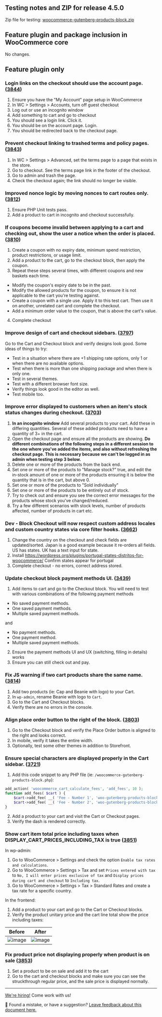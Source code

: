 ## Testing notes and ZIP for release 4.5.0

Zip file for testing: [woocommerce-gutenberg-products-block.zip](https://github.com/woocommerce/woocommerce-gutenberg-products-block/files/5988965/woocommerce-gutenberg-products-block.zip)

## Feature plugin and package inclusion in WooCommerce core

No changes.

## Feature plugin only

### Login links on the checkout should use the account page. ([3844](https://github.com/woocommerce/woocommerce-gutenberg-products-block/pull/3844))

1. Ensure you have the "My Account" page setup in WooCommerce
2. In WC > Settings > Accounts, turn off guest checkout
3. Log out or use an incognito window
4. Add something to cart and go to checkout
5. You should see a login link. Click it.
6. You should be on the account page. Login.
7. You should be redirected back to the checkout page.

### Prevent checkout linking to trashed terms and policy pages. ([3843](https://github.com/woocommerce/woocommerce-gutenberg-products-block/pull/3843))

1. In WC > Settings > Advanced, set the terms page to a page that exists in the store.
2. Go to checkout. See the terms page link in the footer of the checkout.
3. Go to admin and trash the page.
4. Check the checkout again; the link should no longer be visible.

### Improved nonce logic by moving nonces to cart routes only. ([3812](https://github.com/woocommerce/woocommerce-gutenberg-products-block/pull/3812))

1. Ensure PHP Unit tests pass.
2. Add a product to cart in incognito and checkout successfully.

### If coupons become invalid between applying to a cart and checking out, show the user a notice when the order is placed. ([3810](https://github.com/woocommerce/woocommerce-gutenberg-products-block/pull/3810))

1. Create a coupon with no expiry date, minimum spend restriction, product restrictions, or usage limit.
2. Add a product to the cart, go to the checkout block, then apply the coupon.
3. Repeat these steps several times, with different coupons and new baskets each time.

-   Modify the coupon's expiry date to be in the past.
-   Modify the allowed products for the coupon, to ensure it is not applicable to the cart you're testing against.
-   Create a coupon with a single use. Apply it to this test cart. Then use it on another, unrelated cart and complete the checkout.
-   Add a minimum order value to the coupon, that is above the cart's value.

4. Complete checkout

### Improve design of cart and checkout sidebars. ([3797](https://github.com/woocommerce/woocommerce-gutenberg-products-block/pull/3797))

Go to the Cart and Checkout block and verify designs look good. Some ideas of things to try:

-   Test in a situation where there are +1 shipping rate options, only 1 or when there are no available options.
-   Test when there is more than one shipping package and when there is only one.
-   Test in several themes.
-   Test with a different browser font size.
-   Verify things look good in the editor as well.
-   Test mobile too.

### Improve error displayed to customers when an item's stock status changes during checkout. ([3703](https://github.com/woocommerce/woocommerce-gutenberg-products-block/pull/3703))

1. **In an incognito window** Add several products to your cart. Add these in differing quantities. Several of these added products need to have a quantity of 3+ in the cart.
2. Open the checkout page and ensure all the products are showing. **Do different combinations of the following steps in a different session to the one where you've added the items, and also without refreshing the checkout page. This is necessary because we can't be logged in as admin when testing step 3 below.**
3. Delete one or more of the products from the back end.
4. Set one or more of the products to "Manage stock?" true, and edit the in-stock amount of one or more of the products ensuring it is below the quantity that is in the cart, but above 0.
5. Set one or more of the products to "Sold individually"
6. Set one or more of the products to be entirely out of stock.
7. Try to check out and ensure you see the correct error messages for the products whose stock you've changed/reduced.
8. Try a few different scenarios with stock levels, number of products affected, number of products in cart etc.

### Dev - Block Checkout will now respect custom address locales and custom country states via core filter hooks. ([3662](https://github.com/woocommerce/woocommerce-gutenberg-products-block/pull/3662))

1. Change the country on the checkout and check fields are updated/sorted. Japan is a good example because it re-orders all fields. US has states. UK has a text input for state.
2. Install https://wordpress.org/plugins/portugal-states-distritos-for-woocommerce/ Confirm states appear for portugal
3. Complete checkout - no errors, correct address stored.

### Update checkout block payment methods UI. ([3439](https://github.com/woocommerce/woocommerce-gutenberg-products-block/pull/3439))

1. Add items to cart and go to the Checkout block. You will need to test with various combinations of the following payment methods

-   No saved payment methods.
-   One saved payment methods.
-   Multiple saved payment methods.

and

-   No payment methods.
-   One payment method.
-   Multiple saved payment methods.

2. Ensure the payment methods UI and UX (switching, filling in details) works
3. Ensure you can still check out and pay.

### Fix JS warning if two cart products share the same name. ([3814](https://github.com/woocommerce/woocommerce-gutenberg-products-block/pull/3814))

1. Add two products (ie: Cap and Beanie with logo) to your Cart.
2. In `wp-admin`, rename Beanie with logo to `Cart`.
3. Go to the Cart and Checkout blocks.
4. Verify there are no errors in the console.

### Align place order button to the right of the block. ([3803](https://github.com/woocommerce/woocommerce-gutenberg-products-block/pull/3803))

1. Go to the Checkout block and verify the Place Order button is aligned to the right and looks correct.
2. In mobile, verify it takes the entire width.
3. Optionally, test some other themes in addition to Storefront.

### Ensure special characters are displayed properly in the Cart sidebar. ([3721](https://github.com/woocommerce/woocommerce-gutenberg-products-block/pull/3721))

1. Add this code snippet to any PHP file (ie: `/woocommerce-gutenberg-products-block.php`):

```PHP
add_action( 'woocommerce_cart_calculate_fees', 'add_fees', 10 );
function add_fees( $cart ) {
	$cart->add_fee( __( 'Fee - Number 1', 'woo-gutenberg-products-block' ), 100, true );
	$cart->add_fee( __( 'Fee - Number 2', 'woo-gutenberg-products-block' ), 100, true );
}
```

2. Add a product to your cart and visit the Cart or Checkout pages.
3. Verify the dash is rendered correctly.

### Show cart item total price including taxes when DISPLAY_CART_PRICES_INCLUDING_TAX is true ([3851](https://github.com/woocommerce/woocommerce-gutenberg-products-block/pull/3851))

In wp-admin:

1. Go to WooCommerce > Settings and check the option `Enable tax rates and calculations`.
2. Go to WooCommerce > Settings > Tax and set `Prices entered with tax` to `No, I will enter prices exclusive of tax` and `Display prices during cart and checkout` to `Including tax`.
3. Go to WooCommerce > Settings > Tax > Standard Rates and create a tax rate for a specific country.

In the frontend:

1. Add a product to your cart and go to the Cart or Checkout blocks.
2. Verify the product unitary price and the cart line total show the price including taxes:

| Before                                                                                                         | After                                                                                                          |
| -------------------------------------------------------------------------------------------------------------- | -------------------------------------------------------------------------------------------------------------- |
| ![image](https://user-images.githubusercontent.com/3616980/108037796-5ddb4f80-703a-11eb-9656-cac05a57b8c5.png) | ![image](https://user-images.githubusercontent.com/3616980/108038392-10abad80-703b-11eb-8c96-52e1c0f2341f.png) |

### Fix product price not displaying properly when product is on sale ([3853](https://github.com/woocommerce/woocommerce-gutenberg-products-block/pull/3853))

1. Set a product to be on sale and add it to the cart
2. Go to the cart and checkout blocks and make sure you can see the struckthrough regular price, and the sale price is displayed normally.

<!-- FEEDBACK -->

---

[We're hiring!](https://woocommerce.com/careers/) Come work with us!

🐞 Found a mistake, or have a suggestion? [Leave feedback about this document here.](https://github.com/woocommerce/woocommerce-gutenberg-products-block/issues/new?assignees=&labels=type%3A+documentation&template=--doc-feedback.md&title=Feedback%20on%20./docs/testing/releases/450.md)

<!-- /FEEDBACK -->

